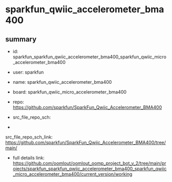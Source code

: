# sparkfun_qwiic_accelerometer_bma400
 
## summary 
* id: sparkfun_sparkfun_qwiic_accelerometer_bma400_sparkfun_qwiic_micro_accelerometer_bma400
* user: sparkfun
* name: sparkfun_qwiic_accelerometer_bma400
* board: sparkfun_qwiic_micro_accelerometer_bma400
* repo: https://github.com/sparkfun/SparkFun_Qwiic_Accelerometer_BMA400



* src_file_repo_sch: 
*
 src_file_repo_sch_link: https://github.com/sparkfun/SparkFun_Qwiic_Accelerometer_BMA400/tree/main/
* full details link: https://github.com/oomlout/oomlout_oomp_project_bot_v_2/tree/main/projects/sparkfun_sparkfun_qwiic_accelerometer_bma400_sparkfun_qwiic_micro_accelerometer_bma400/current_version/working  






